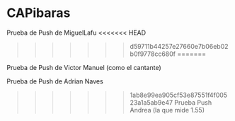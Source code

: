 # CAPibaras
Prueba de Push de MiguelLafu
<<<<<<< HEAD
>>>>>>> d59711b44257e27660e7b06eb02b0f9778cc680f
=======

Prueba de Push de Victor Manuel (como el cantante)

Prueba de Push de Adrian Naves
>>>>>>> 1ab8e99ea905cf53e87551f4f00523a1a5ab9e47
Prueba Push Andrea (la que mide 1.55)
